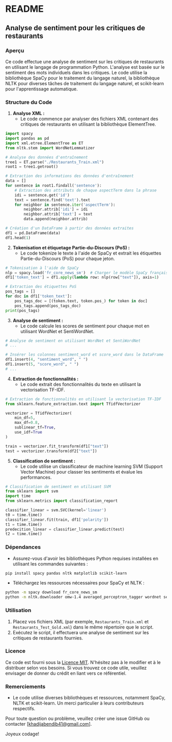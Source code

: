 # README

## Analyse de sentiment pour les critiques de restaurants

### Aperçu

Ce code effectue une analyse de sentiment sur les critiques de restaurants en utilisant le langage de programmation Python. L'analyse est basée sur le sentiment des mots individuels dans les critiques. Le code utilise la bibliothèque SpaCy pour le traitement du langage naturel, la bibliothèque NLTK pour diverses tâches de traitement du langage naturel, et scikit-learn pour l'apprentissage automatique.

### Structure du Code

1. **Analyse XML :**
   - Le code commence par analyser des fichiers XML contenant des critiques de restaurants en utilisant la bibliothèque ElementTree.

```python
import spacy
import pandas as pd
import xml.etree.ElementTree as ET
from nltk.stem import WordNetLemmatizer

# Analyse des données d'entraînement
tree1 = ET.parse("./Restaurants_Train.xml")
root1 = tree1.getroot()

# Extraction des informations des données d'entraînement
data = []
for sentence in root1.findall('sentence'):
    # Extraction des attributs de chaque aspectTerm dans la phrase
    idi = sentence.get('id')
    text = sentence.find('text').text
    for neighbor in sentence.iter('aspectTerm'):
        neighbor.attrib['idi'] = idi
        neighbor.attrib['text'] = text
        data.append(neighbor.attrib)

# Création d'un DataFrame à partir des données extraites
df1 = pd.DataFrame(data)
df1.head(1)
```

2. **Tokenisation et étiquetage Partie-du-Discours (PoS) :**
   - Le code tokenize le texte à l'aide de SpaCy et extrait les étiquettes Partie-du-Discours (PoS) pour chaque jeton.

```python
# Tokenisation à l'aide de SpaCy
nlp = spacy.load('fr_core_news_sm')  # Charger le modèle SpaCy français
df1['token_text'] = df1.apply(lambda row: nlp(row["text"]), axis=1)

# Extraction des étiquettes PoS
pos_tags = []
for doc in df1['token_text']:
    pos_tags_doc = [(token.text, token.pos_) for token in doc]
    pos_tags.append(pos_tags_doc)
print(pos_tags)
```

3. **Analyse de sentiment :**
   - Le code calcule les scores de sentiment pour chaque mot en utilisant WordNet et SentiWordNet.

```python
# Analyse de sentiment en utilisant WordNet et SentiWordNet
# ...

# Insérer les colonnes sentiment_word et score_word dans le DataFrame
df1.insert(4, "sentiment_word", " ")
df1.insert(5, "score_word", " ")
# ...
```

4. **Extraction de fonctionnalités :**
   - Le code extrait des fonctionnalités du texte en utilisant la vectorisation TF-IDF.

```python
# Extraction de fonctionnalités en utilisant la vectorisation TF-IDF
from sklearn.feature_extraction.text import TfidfVectorizer

vectorizer = TfidfVectorizer(
    min_df=5,
    max_df=0.8,
    sublinear_tf=True,
    use_idf=True
)

train = vectorizer.fit_transform(df1["text"])
test = vectorizer.transform(df2["text"])
```

5. **Classification de sentiment :**
   - Le code utilise un classificateur de machine learning SVM (Support Vector Machine) pour classer les sentiments et évalue les performances.

```python
# Classification de sentiment en utilisant SVM
from sklearn import svm
import time
from sklearn.metrics import classification_report

classifier_linear = svm.SVC(kernel='linear')
t0 = time.time()
classifier_linear.fit(train, df1['polarity'])
t1 = time.time()
predecition_linear = classifier_linear.predict(test)
t2 = time.time()
```

### Dépendances

- Assurez-vous d'avoir les bibliothèques Python requises installées en utilisant les commandes suivantes :

```bash
pip install spacy pandas nltk matplotlib scikit-learn
```

- Téléchargez les ressources nécessaires pour SpaCy et NLTK :

```bash
python -m spacy download fr_core_news_sm
python -m nltk.downloader omw-1.4 averaged_perceptron_tagger wordnet sentiwordnet punkt stopwords
```

### Utilisation

1. Placez vos fichiers XML (par exemple, `Restaurants_Train.xml` et `Restaurants_Test_Gold.xml`) dans le même répertoire que le script.
2. Exécutez le script, il effectuera une analyse de sentiment sur les critiques de restaurants fournies.

### Licence

Ce code est fourni sous la [Licence MIT](LICENSE). N'hésitez pas à le modifier et à le distribuer selon vos besoins. Si vous trouvez ce code utile, veuillez envisager de donner du crédit en liant vers ce référentiel.

### Remerciements

- Le code utilise diverses bibliothèques et ressources, notamment SpaCy, NLTK et scikit-learn. Un merci particulier à leurs contributeurs respectifs.

Pour toute question ou problème, veuillez créer une issue GitHub ou contacter [khadijabendib41@gmail.com].

Joyeux codage!